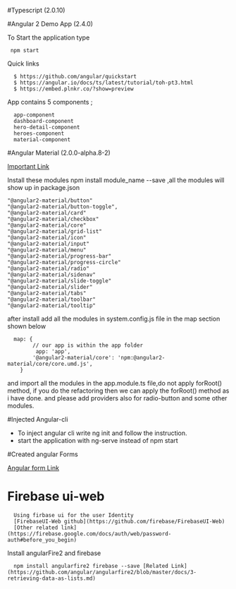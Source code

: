 #Typescript (2.0.10)

#Angular 2 Demo App (2.4.0)

To Start the application type 

     npm start

Quick links

      $ https://github.com/angular/quickstart
      $ https://angular.io/docs/ts/latest/tutorial/toh-pt3.html
      $ https://embed.plnkr.co/?show=preview

App contains 5 components ;

      app-component 
      dashboard-component
      hero-detail-component
      heroes-component
      material-component
   

#Angular Material (2.0.0-alpha.8-2)
 
 
[Important Link](https://github.com/angular/material2)

Install these modules npm install module_name --save ,all the modules will show up
in package.json

    "@angular2-material/button"
    "@angular2-material/button-toggle",
    "@angular2-material/card"
    "@angular2-material/checkbox"
    "@angular2-material/core"
    "@angular2-material/grid-list"
    "@angular2-material/icon"
    "@angular2-material/input"
    "@angular2-material/menu"
    "@angular2-material/progress-bar"
    "@angular2-material/progress-circle"
    "@angular2-material/radio"
    "@angular2-material/sidenav"
    "@angular2-material/slide-toggle"
    "@angular2-material/slider"
    "@angular2-material/tabs"
    "@angular2-material/toolbar"
    "@angular2-material/tooltip"

after install add all the modules in system.config.js file in the map section 
shown below

      map: {
            // our app is within the app folder
             app: 'app',
            '@angular2-material/core': 'npm:@angular2-material/core/core.umd.js',
        }

and import all the modules in the app.module.ts file,do not apply forRoot() method,
if you do the refactoring then we can apply the forRoot() method as i have done.
 and please add providers also for radio-button and some other modules.
   


#Injected Angular-cli   

* To inject angular cli write ng init and follow the instruction.
* start the application with ng-serve instead of npm start


#Created angular Forms

[Angular form Link](https://angular.io/docs/ts/latest/guide/forms.html)


# Firebase ui-web

      Using firbase ui for the user Identity 
      [FirebaseUI-Web github](https://github.com/firebase/FirebaseUI-Web)
      [Other related link](https://firebase.google.com/docs/auth/web/password-auth#before_you_begin)

 Install angularFire2 and firebase
 
      npm install angularfire2 firebase --save [Related Link](https://github.com/angular/angularfire2/blob/master/docs/3-retrieving-data-as-lists.md)